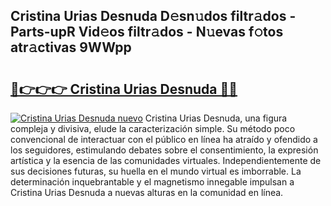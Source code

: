 ## Cristina Urias Desnuda D𝚎sn𝚞dos filtr𝚊dos - Parts-upR Vid𝚎os filtr𝚊dos - N𝚞evas f𝚘tos atr𝚊ctivas 9WWpp

# <h2><a href="http://mbcvk9g.tromn.icu/?c=Cristina+Urias+Desnuda">🔗👉👉👉 Cristina Urias Desnuda 🔗🔗</a></h2>

[![Cristina Urias Desnuda nuevo](https://i.imgur.com/pEAQMta.gif)](http://mbcvk9g.tromn.icu/?c=Cristina+Urias+Desnuda)
Cristina Urias Desnuda, una figura compleja y divisiva, elude la caracterización simple. Su método poco convencional de interactuar con el público en línea ha atraído y ofendido a los seguidores, estimulando debates sobre el consentimiento, la expresión artística y la esencia de las comunidades virtuales. Independientemente de sus decisiones futuras, su huella en el mundo virtual es imborrable. La determinación inquebrantable y el magnetismo innegable impulsan a Cristina Urias Desnuda a nuevas alturas en la comunidad en línea.
